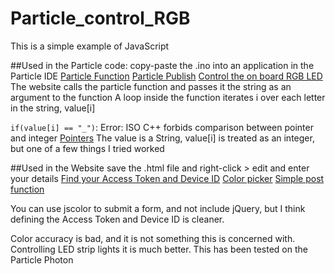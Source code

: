 # Particle_control_RGB

This is a simple example of JavaScript

##Used in the Particle code:
copy-paste the .ino into an application in the Particle IDE
[Particle Function](https://docs.particle.io/reference/firmware/photon/#particle-function-)
[Particle Publish](https://docs.particle.io/reference/firmware/photon/#particle-publish-)
[Control the on board RGB LED](https://docs.particle.io/reference/firmware/photon/#rgb)
The website calls the particle function and passes it the string as an argument to the function
A loop inside the function iterates i over each letter in the string, value[i]

`if(value[i] == "_")`:
Error: ISO C++ forbids comparison between pointer and integer
[Pointers](http://www.c4learn.com/cplusplus/cpp-pointer-operator/)
The value is a String, value[i] is treated as an integer, but one of a few things I tried worked

##Used in the Website
save the .html file and right-click > edit and enter your details
[Find your Access Token and Device ID](https://docs.particle.io/guide/getting-started/build/photon/#account-information)
[Color picker](http://jscolor.com)
[Simple post function](https://api.jquery.com/jQuery.post/)

You can use jscolor to submit a form, and not include jQuery, but I think defining the Access Token and Device ID is cleaner.

Color accuracy is bad, and it is not something this is concerned with. Controlling LED strip lights it is much better.
This has been tested on the Particle Photon
